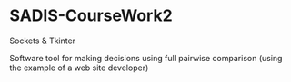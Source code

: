 # SADIS-CourseWork2
Sockets &amp; Tkinter

Software tool for making decisions using full pairwise comparison (using the example of a web site developer)
